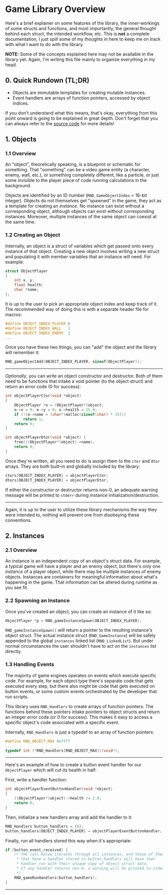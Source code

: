 # Game Library Overview

Here's a brief explainer on some features of the library, the inner-workings
of some structs and functions, and most importantly, the general thought
behind each struct, the intended workflow, etc. This is **not** a complete
documentation, I just spill some of my thoughts in here to keep me on track
with what I want to do with the library.

**NOTE:** Some of the concepts explained here may not be available in the
library yet. Again, I'm writing this file mainly to organize everything in my head.

## 0. Quick Rundown (TL;DR)

- Objects are immutable templates for creating mutable instances.
- Event handlers are arrays of function pointers, accessed by object indices.

If you don't understand what this means, that's okay, everything from this point
onward is going to be explained in great depth. Don't forget that you can always
refer to the [source code](https://github.com/randoragon/randoutils/tree/master/c-libs/game)
for more details!

## 1. Objects

### 1.1 Overview

An "object", theoretically speaking, is a blueprint or schematic for something.
That "something" can be a video game entity (a character, enemy, wall, etc.),
or something completely different, like a particle, or just some invisible to
the player piece of code running calculations in the background.

Objects are identified by an ID number (`RND_GameObjectIndex` = 16-bit integer).
Objects do not themselves get "spawned" in the game, they act as a template
for creating an *instance*. No instance can exist without a corresponding
object, although objects can exist without corresponding instances. Moreover,
multiple instances of the same object can coexist at the same time.

### 1.2 Creating an Object

Internally, an object is a struct of variables which get passed onto every
instance of that object. Creating a new object involves writing a new struct
and populating it with member variables that an instance will need. For example:

```c
struct ObjectPlayer
{
    int x, y;
    float health;
    char *name;
};
```

It is up to the user to pick an appropriate object index and keep track of it.
The recommended way of doing this is with a separate header file for macros:

```c
#define OBJECT_INDEX_PLAYER 0
#define OBJECT_INDEX_WALL   1
#define OBJECT_INDEX_ENEMY  2
...
```

Once you have these two things, you can "add" the object and the library will
remember it:

```c
RND_gameObjectAdd(OBJECT_INDEX_PLAYER, sizeof(ObjectPlayer));
```

---

*Optionally*, you can write an object constructor and destructor. Both of them
need to be functions that intake a void pointer (to the object struct) and
return an error code (0 for success):

```c
int objectPlayerCtor(void *object)
{
    ObjectPlayer *o = (ObjectPlayer*)object;
    o->x = 0; o->y = 0; o->health = 15.0;
    if (!(o->name = (char*)malloc(sizeof(char) * 35)))
        return 1;
    return 0;
}

int objectPlayerDtor(void *object) {
    free(((ObjectPlayer*)object)->name);
    return 0;
}
```

Once they're written, all you need to do is assign them to the `ctor` and `dtor`
arrays. They are both built-in and globally included by the library:

```c
ctors[OBJECT_INDEX_PLAYER] = objectPlayerCtor;
dtors[OBJECT_INDEX_PLAYER] = objectPlayerDtor;
```

If either the constructor or destructor returns non-0, an adequate warning
message will be printed to `stderr` during instance initialization/destruction.

---

Again, it is up to the user to utilize these library mechanisms the way they
were intended to, nothing will prevent one from disobeying these conventions.

## 2. Instances

### 2.1 Overview

An instance is an independent copy of an object's struct data. For example,
a typical game will have a player and an enemy object, but there's only
one *instance* of a player object, while there may be multiple instances
of enemy objects. Instances are containers for meaningful information about
what's happening in the game. That information can be altered during runtime
as you see fit.

### 2.2 Spawning an Instance

Once you've created an object, you can create an instance of it like so:

```c
ObjectPlayer *p = RND_gameInstanceSpawn(OBJECT_INDEX_PLAYER);
```

`RND_gameInstanceSpawn()` will return a pointer to the resulting instance's
object struct. The actual instance struct (`RND_GameInstance`) will be safely
appended to the global `instances` linked list (`RND_LinkedList`). But under
normal circumstances the user shouldn't have to act on the `instances` list
directly.

### 1.3 Handling Events

The majority of game engines operates on events which execute specific code.
For example, for each object type there's separate code that gets executed
every step, but there also might be code that gets executed on button events,
or some custom events orchestrated by the developer that run scripts.

This library uses `RND_Handlers` to create arrays of function
pointers. The functions behind these pointers intake pointers to object structs
and return an integer error code (or 0 for success). This makes it easy to
access a specific object's code associated with a specific event.

Internally, `RND_Handlers` is just a typedef to an array of function pointers:

```c
#define RND_OBJECT_MAX 0xffff
...
typedef int (*RND_Handlers[RND_OBJECT_MAX])(void*);
```

---

Here's an example of how to create a button event handler
for our `ObjectPlayer` which will cut its health in half:

First, write a handler function:

```c
int objectPlayerEventButtonHandler(void *object)
{
    ((ObjectPlayer*)object)->health /= 2.0;
    return 0;
}
```

Then, initialize a new handlers array and add the handler to it:

```c
RND_Handlers button_handlers = {0};
button_handlers[OBJECT_INDEX_PLAYER] = objectPlayerEventButtonHandler;
```

Finally, run all handlers stored this way when it's appropriate:

```c
if (button_event_received) {
    /* The call below iterates through all instances, and those of them
     * that have a handler stored in button_handlers will have that 
     * handler run with their unique copy of object struct data.
     * If any handler returns non-0, a warning will be printed to stderr.
     */
    RND_gameRunHandlers(button_handlers);
}

```

---
